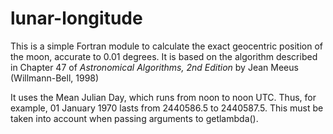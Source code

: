 # lunar-longitude
This is a simple Fortran module to calculate the exact geocentric position of the moon, accurate to 0.01 degrees. It is based on the algorithm described in Chapter 47 of *Astronomical Algorithms, 2nd Edition* by Jean Meeus (Willmann-Bell, 1998)

It uses the Mean Julian Day, which runs from noon to noon UTC. Thus, for example, 01 January 1970 lasts from 2440586.5 to 2440587.5. This must be taken into account when passing arguments to getlambda().
